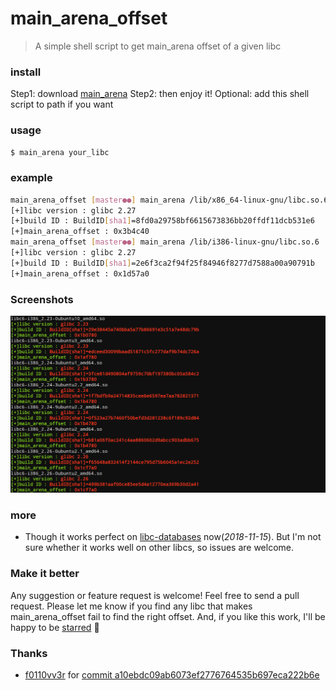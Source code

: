 # main_arena_offset

> A simple shell script to get main\_arena offset of a given libc

### install
Step1: download [main_arena](https://github.com/bash-c/main_arena_offset/blob/master/main_arena)
Step2: then enjoy it!
Optional: add this shell script to path if you want

### usage
```bash
$ main_arena your_libc
```

### example
```bash
main_arena_offset [master●●] main_arena /lib/x86_64-linux-gnu/libc.so.6
[+]libc version : glibc 2.27
[+]build ID : BuildID[sha1]=8fd0a29758bf6615673836bb20ffdf11dcb531e6
[+]main_arena_offset : 0x3b4c40
main_arena_offset [master●●] main_arena /lib/i386-linux-gnu/libc.so.6
[+]libc version : glibc 2.27
[+]build ID : BuildID[sha1]=2e6f3ca2f94f25f84946f8277d7588a00a90791b
[+]main_arena_offset : 0x1d57a0
```

### Screenshots

![screenshot](./screenshot.png)

### more
- Though it works perfect on [libc-databases](https://github.com/niklasb/libc-database) now(*2018-11-15*). But I'm not sure whether it works well on other libcs, so issues are welcome.


### Make it better
Any suggestion or feature request is welcome! Feel free to send a pull request.
Please let me know if you find any libc that makes main\_arena\_offset fail to find the right offset. And, if you like this work, I'll be happy to be [starred](https://github.com/bash-c/main_arena_offset/stargazers) :grimacing:

### Thanks

- [f0110vv3r](https://github.com/f0110vv3r) for [commit a10ebdc09ab6073ef2776764535b697eca222b6e](https://github.com/bash-c/main_arena_offset/commit/a10ebdc09ab6073ef2776764535b697eca222b6e#diff-6c97c5cfc0c15f0ab3208caa35de282eR62)
